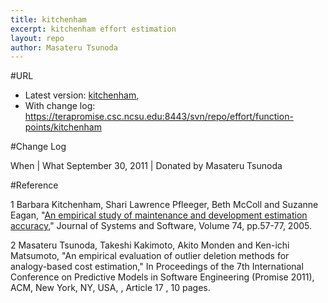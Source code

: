 ```yaml
---
title: kitchenham
excerpt: kitchenham effort estimation
layout: repo
author: Masateru Tsunoda
---
```



#URL

  * Latest version: [kitchenham](https://terapromise.csc.ncsu.edu:8443/svn/repo/effort/function-points/kitchenham/kitchenham.arff),
  * With change log: https://terapromise.csc.ncsu.edu:8443/svn/repo/effort/function-points/kitchenham
  
#Change Log

When | What
   September 30, 2011 | Donated by Masateru Tsunoda

#Reference

1 Barbara Kitchenham, Shari Lawrence Pfleeger, Beth McColl and Suzanne Eagan, "[An empirical study of maintenance and development estimation accuracy](http://www.sciencedirect.com/science/article/pii/S0164121202000213)," Journal of Systems and Software, Volume 74, pp.57-77, 2005. 

2 Masateru Tsunoda, Takeshi Kakimoto, Akito Monden and Ken-ichi Matsumoto, "An empirical evaluation of outlier deletion methods for analogy-based cost estimation," In Proceedings of the 7th International Conference on Predictive Models in Software Engineering (Promise 2011), ACM, New York, NY, USA, , Article 17 , 10 pages. 

